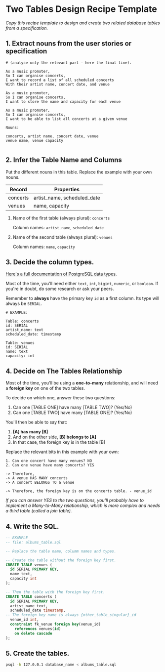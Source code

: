 # Two Tables Design Recipe Template

_Copy this recipe template to design and create two related database tables from a specification._

## 1. Extract nouns from the user stories or specification

```
# (analyse only the relevant part - here the final line).

As a music promoter,
So I can organise concerts,
I want to record a list of all scheduled concerts
With their artist name, concert date, and venue

As a music promoter,
So I can organise concerts,
I want to store the name and capacity for each venue

As a music promoter,
So I can organise concerts,
I want to be able to list all concerts at a given venue
```

```
Nouns:

concerts, artist name, concert date, venue
venue name, venue capacity


```

## 2. Infer the Table Name and Columns

Put the different nouns in this table. Replace the example with your own nouns.

| Record                | Properties          |
| --------------------- | ------------------  |
| concerts              | artist_name, scheduled_date
| venues                | name, capacity

1. Name of the first table (always plural): `concerts` 

    Column names: `artist_name`, `scheduled_date`

2. Name of the second table (always plural): `venues` 

    Column names: `name`, `capacity`

## 3. Decide the column types.

[Here's a full documentation of PostgreSQL data types](https://www.postgresql.org/docs/current/datatype.html).

Most of the time, you'll need either `text`, `int`, `bigint`, `numeric`, or `boolean`. If you're in doubt, do some research or ask your peers.

Remember to **always** have the primary key `id` as a first column. Its type will always be `SERIAL`.

```
# EXAMPLE:

Table: concerts
id: SERIAL
artist_name: text
scheduled_date: timestamp

Table: venues
id: SERIAL
name: text
capacity: int
```

## 4. Decide on The Tables Relationship

Most of the time, you'll be using a **one-to-many** relationship, and will need a **foreign key** on one of the two tables.

To decide on which one, answer these two questions:

1. Can one [TABLE ONE] have many [TABLE TWO]? (Yes/No)
2. Can one [TABLE TWO] have many [TABLE ONE]? (Yes/No)

You'll then be able to say that:

1. **[A] has many [B]**
2. And on the other side, **[B] belongs to [A]**
3. In that case, the foreign key is in the table [B]

Replace the relevant bits in this example with your own:

```
1. Can one concert have many venues? NO
2. Can one venue have many concerts? YES

-> Therefore,
-> A venue HAS MANY concerts
-> A concert BELONGS TO a venue

-> Therefore, the foreign key is on the concerts table. - venue_id
```

*If you can answer YES to the two questions, you'll probably have to implement a Many-to-Many relationship, which is more complex and needs a third table (called a join table).*

## 4. Write the SQL.

```sql
-- EXAMPLE
-- file: albums_table.sql

-- Replace the table name, columm names and types.

-- Create the table without the foreign key first.
CREATE TABLE venues (
  id SERIAL PRIMARY KEY,
  name text,
  capacity int
);

-- Then the table with the foreign key first.
CREATE TABLE concerts (
  id SERIAL PRIMARY KEY,
  artist_name text,
  scheduled_date timestamp,
-- The foreign key name is always {other_table_singular}_id
  venue_id int,
  constraint fk_venue foreign key(venue_id)
    references venues(id)
    on delete cascade
);

```

## 5. Create the tables.

```bash
psql -h 127.0.0.1 database_name < albums_table.sql
```
